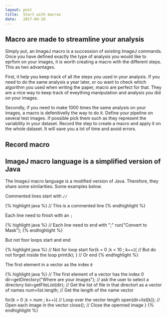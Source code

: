```yaml
---
layout: post
title:  Start with macros
date:   2017-04-10
---
```



## Macro are made to streamline your analysis

Simply put, an ImageJ macro is a succession of existing ImageJ commands. Once you have defined exactly the type of analysis you would like to eprfom on your images, it is worth creating a macro with the different steps. This as two advantages. 

First, it help you keep track of all the steps you used in your analysis. If you need to do the same analysis a year later, or ou want to check which algorithm you used when writing the paper, macro are perfect for that. They are a nice way to keep track of eveything manipulation and analysis you did on your images. 

Secondly, if you need to make 1000 times the same analysis on your images, a macro is defenitivelly the way to do it. Define your pipeline on several test images. If possible pick them such as they represent the variability in your dataset. Record the step to create a macro and apply it on the whole dataset. It will save you a lot of time and avoid errors.


## Record macro







## ImageJ macro language is a simplified version of Java


The ImageJ macro language is a modified version of Java. Therefore, they share some similarities. Some examples below.

Commented lines start with `//`

{% highlight java %}
// This is a commented line
{% endhighlight %}

Each line need to finish with an `;`

{% highlight java %}
// Each line need to end with ";"
run("Convert to Mask");
{% endhighlight %}

    
But not foor loops start and end

{% highlight java %}
// Not for loop start
for(k = 0 ;k < 10 ; k++){ 
	// But do not forget inside the loop
	print(k); 
} // Or end
{% endhighlight %}


The first element in a vector as the index `0`

{% highlight java %}
// The first element of a vector has the index 0
dir=getDirectory("Where are your images");  // ask the user to select a directory
list=getFileList(dir);	// Get the list of file in that directort as a vector of names
num=list.length;  // Get the length of the name vector

for(k = 0 ;k < num ; k++){ // Loop over the vector length
	open(dir+list[k]);   // Open each image in the vector
	close();  // Close the openned image
}
{% endhighlight %}

